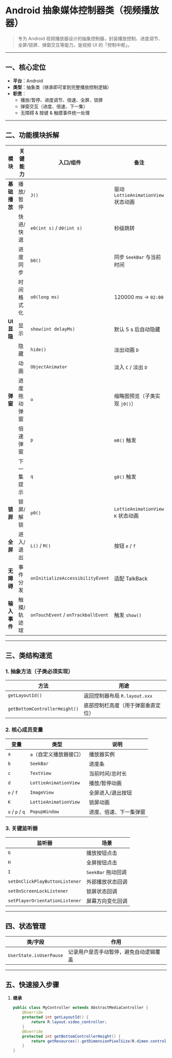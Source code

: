 # Android 抽象媒体控制器类（视频播放器）

> 专为 Android 视频播放器设计的抽象控制器，封装播放控制、进度调节、全屏/锁屏、弹窗交互等能力，是视频 UI 的「控制中枢」。

---

## 一、核心定位
- **平台**：Android  
- **类型**：抽象类（继承即可拿到完整播放控制逻辑）  
- **职责**：  
  - 播放/暂停、进度调节、倍速、全屏、锁屏  
  - 弹窗交互（进度、倍速、下一集）  
  - 无障碍 & 按键 & 触摸事件统一处理  

---

## 二、功能模块拆解

| 模块 | 关键能力 | 入口/组件 | 备注 |
|---|---|---|---|
| **基础播放** | 播放/暂停 | `J()` | 驱动 `LottieAnimationView` 状态动画 |
|  | 快进/快退 | `e0(int s)` / `d0(int s)` | 秒级跳转 |
|  | 进度同步 | `b0()` | 同步 `SeekBar` 与当前时间 |
|  | 时间格式化 | `o0(long ms)` | 120000 ms → `02:00` |
| **UI 显隐** | 显示 | `show(int delayMs)` | 默认 5 s 后自动隐藏 |
|  | 隐藏 | `hide()` | 淡出动画 `D` |
|  | 动画 | `ObjectAnimator` | 淡入 `C` / 淡出 `D` |
| **弹窗** | 进度拖动弹窗 | `o` | 缩略图预览（子类实现 `j0()`） |
|  | 倍速弹窗 | `p` | `m0()` 触发 |
|  | 下一集提示 | `q` | `g0()` 触发 |
| **锁屏** | 锁屏/解锁 | `p0()` | `LottieAnimationView K` 状态动画 |
| **全屏** | 进入/退出 | `L()` / `M()` | 按钮 `e` / `f` |
| **无障碍** | 事件分发 | `onInitializeAccessibilityEvent` | 适配 TalkBack |
| **输入事件** | 触摸/轨迹球 | `onTouchEvent` / `onTrackballEvent` | 触发 `show()` |

---

## 三、类结构速览

### 1. 抽象方法（子类必须实现）
| 方法 | 用途 |
|---|---|
| `getLayoutId()` | 返回控制器布局 `R.layout.xxx` |
| `getBottomControllerHeight()` | 底部控制栏高度（用于弹窗垂直定位） |

### 2. 核心成员变量
| 变量 | 类型 | 说明 |
|---|---|---|
| `a` | `a`（自定义播放器接口） | 播放器实例 |
| `b` | `SeekBar` | 进度条 |
| `c` | `TextView` | 当前时间/总时长 |
| `d` | `LottieAnimationView` | 播放/暂停动画 |
| `e` / `f` | `ImageView` | 全屏进入/退出按钮 |
| `K` | `LottieAnimationView` | 锁屏动画 |
| `o` / `p` / `q` | `PopupWindow` | 进度、倍速、下一集弹窗 |

### 3. 关键监听器
| 监听器 | 场景 |
|---|---|
| `G` | 播放按钮点击 |
| `H` | 全屏按钮点击 |
| `I` | `SeekBar` 拖动回调 |
| `setOnClickPlayButtonListener` | 外部播放状态回调 |
| `setOnScreenLockListener` | 锁屏状态回调 |
| `setPlayerOrientationListener` | 屏幕方向变化回调 |

---

## 四、状态管理

| 类/字段 | 作用 |
|---|---|
| `UserState.isUserPause` | 记录用户是否手动暂停，避免自动逻辑覆盖 |

---

## 五、快速接入步骤

1. **继承**  
   ```java
   public class MyController extends AbstractMediaController {
       @Override
       protected int getLayoutId() {
           return R.layout.video_controller;
       }
       @Override
       protected int getBottomControllerHeight() {
           return getResources().getDimensionPixelSize(R.dimen.controller_h);
       }
   }

